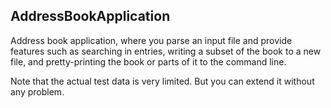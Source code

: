 ## AddressBookApplication

Address book application, where you parse an input file and 
provide features such as searching in entries, writing a subset of the book to 
a new file, and pretty-printing the book or parts of it to the command line.

Note that the actual test data is very limited. But you can extend it without 
any problem.